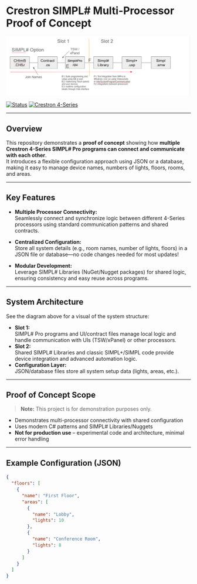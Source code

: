 # Crestron SIMPL# Multi-Processor Proof of Concept 

![LIT Home Architecture](Assets/b731c4ee-659f-4445-b84f-6afc89977d5b.png)

[![Status](https://img.shields.io/badge/status-proof--of--concept-blueviolet)](https://shields.io/)
[![Crestron 4-Series](https://img.shields.io/badge/platform-Crestron%204--Series-yellowgreen)](https://www.crestron.com/Products/Control-Hardware-Software/Hardware/Control-Systems)

---

## Overview

This repository demonstrates a **proof of concept** showing how **multiple Crestron 4-Series SIMPL# Pro programs can connect and communicate with each other**.  
It introduces a flexible configuration approach using JSON or a database, making it easy to manage device names, numbers of lights, floors, rooms, and areas.

---

## Key Features

- **Multiple Processor Connectivity:**  
  Seamlessly connect and synchronize logic between different 4-Series processors using standard communication patterns and shared contracts.

- **Centralized Configuration:**  
  Store all system details (e.g., room names, number of lights, floors) in a JSON file or database—no code changes needed for most updates!

- **Modular Development:**  
  Leverage SIMPL# Libraries (NuGet/Nugget packages) for shared logic, ensuring consistency and easy reuse across programs.

---

## System Architecture

See the diagram above for a visual of the system structure:

- **Slot 1:**  
  SIMPL# Pro programs and UI/contract files manage local logic and handle communication with UIs (TSW/xPanel) or other processors.
- **Slot 2:**  
  Shared SIMPL# Libraries and classic SIMPL+/SIMPL code provide device integration and advanced automation logic.
- **Configuration Layer:**  
  JSON/database files store all system setup data (lights, areas, etc.).

---

## Proof of Concept Scope

> **Note:** This project is for demonstration purposes only.

- Demonstrates multi-processor connectivity with shared configuration
- Uses modern C# patterns and SIMPL# Libraries/Nuggets
- **Not for production use** – experimental code and architecture, minimal error handling

---

## Example Configuration (JSON)

```json
{
  "floors": [
    {
      "name": "First Floor",
      "areas": [
        {
          "name": "Lobby",
          "lights": 10
        },
        {
          "name": "Conference Room",
          "lights": 8
        }
      ]
    }
  ]
}
